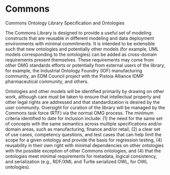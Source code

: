 # Commons
Commons Ontology Library Specification and Ontologies

The Commons Library is designed to provide a useful set of modeling constructs that are reusable in different modeling and data deployment environments with minimal commitments. It is intended to be extensible such that new ontologies and potentially other models (for example, UML models corresponding to the ontologies) can be added as cross-domain requirements present themselves. These requirements may come from other OMG standards efforts or potentially from external users of the library, for example, the Industrial Ontology Foundry (IOF) manufacturing community, an EDM Council project with the Pistoia Alliance IDMP pharmaceutical community, and others.

Ontologies and other models will be identified primarily by drawing on other work, although care must be taken to ensure that intellectual property and other legal rights are addressed and that standardization is desired by the user community. Oversight for curation of the library will be managed by the Commons task force (RTF) via the normal OMG process. The minimum criteria identified to date for inclusion include: (1) the need for the same set of concepts with the same semantics across multiple specifications and/or domain areas, such as manufacturing, finance and/or retail, (2) a clear set of use cases, competency questions, and test cases that can help limit the scope for a given ontology and provide the basis for regression testing, (4) reusability in their own right with minimal dependencies on other ontologies with the possible exception of other Commons ontologies, and (4) that the ontologies meet minimal requirements for metadata, logical consistency, and serialization (e.g., RDF/XML and Turtle serialized OWL, for OWL ontologies). 


